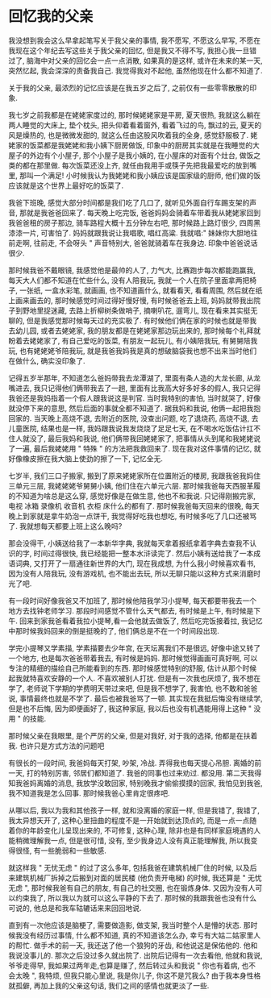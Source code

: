 # 回忆我的父亲

我没想到我会这么早拿起笔写关于我父亲的事情, 我不愿写, 不愿这么早写, 不愿在我现在这个年纪去写这些关于我父亲的回忆, 但是我又不得不写, 我担心我一旦错过了, 脑海中对父亲的回忆会一点一点消散, 如果真的是这样, 或许在未来的某一天, 突然忆起, 我会深深的责备我自己. 我觉得我对不起他, 虽然他现在什么都不知道了.

关于我的父亲, 最浓烈的记忆应该是在我五岁之后了,  之前仅有一些零零散散的印象.

我七岁之前我都是在姥姥家度过的, 那时候姥姥家是平房, 夏天很热, 我就这么躺在两人睡觉的大床上, 垫个枕头, 把头仰着看着窗外, 看着飞过的鸟, 飘过的云, 夏天的风是燥热的, 也是微微发甜的, 就这么任由这股风吹着我的全身, 感觉舒服极了.
姥姥家的饭菜都是我姥姥和我小姨下厨房做饭, 印象中的厨房其实就是在我睡觉的大屋子的外边有个小屋子, 那个小屋子是我小姨的, 在小屋床的对面有个灶台, 做饭之类的都在那里做. 每次饭菜还没上齐, 就任由我用手或筷子先把我最爱吃的放到嘴里, 那叫一个满足! 小时候我认为我姥姥和我小姨应该是国家级的厨师, 他们做的饭应该就是这个世界上最好吃的饭菜了.

我爸下班晚, 感觉大部分时间都是我们吃了几口了, 就听见外面自行车踢支架的声音, 那就是我爸爸回来了. 每天晚上吃完饭, 爸爸妈妈会骑着车带着我从姥姥家回到我爸爸租的房子那边, 骑车路程大概十五分钟左右吧, 那时候路上路灯很少, 四周黑漆漆一片, 可害怕了. 妈妈就跟我说让我唱歌, 唱红高粱. 我就唱:" 妹妹你大胆地往前走啊, 往前走, 不会呀头 " 声音特别大, 爸爸就骑着车在我身边. 印象中爸爸说话很少.

那时候我爸不戴眼镜, 我感觉他是最帅的人了, 力气大, 比赛跑步每次都能跑赢我, 每天大人们都不知道在忙些什么, 没有人陪我玩,  我就一个人在院子里面拿两把椅子, 一张纸, 一盒水彩笔, 就画画, 也不知道画什么, 就看看天, 看看周围, 然后就在纸上画来画去的, 那时候感觉时间过得好慢好慢, 有时候爸爸去上班, 妈妈就带我出院子到野地里捉迷藏, 去路上折柳树条做哨子, 摘喇叭花, 遛弯儿, 现在看来其实挺无聊的, 但是我感觉那时候每天过的充实极了. 有时候他们俩在家的时候也就是带我去幼儿园, 或者去姥姥家, 我的朋友都是在姥姥家那边玩出来的, 那时候每个礼拜就盼着去姥姥家了, 有自己爱吃的饭菜, 有朋友一起玩儿, 有小姨陪我玩, 有舅舅陪我玩, 也有姥姥姥爷陪我玩, 就是我爸我妈我是真的想破脑袋我也想不出来当时他们在做什么, 确实没印象了.

记得五岁半那年, 不知道怎么爸妈带我去龙潭湖了, 里面有条人造的大龙长廊, 从龙嘴进去, 我只记得他们俩带我去了一趟, 里面有比我高大好多好多的假人, 我只记得我爸还是我妈指着一个假人跟我说这是判官. 当时我特别的害怕, 当时就哭了, 好像就没停下来的意思, 然后后面的事就全都不知道了. 据我妈和我说, 他俩一起把我抱回家的. 当天晚上高烧不退, 去附近的医院, 没查出问题, 吃了退烧药, 高烧不退, 去儿童医院, 结果也是一样, 我妈跟我说我发烧烧了足足七天, 在不喝水吃饭估计扛不住人就没了, 最后我妈和我说, 他们俩带我回姥姥家了, 把事情从头到尾和我姥姥说了一遍, 最后我姥姥用 " 特殊 " 的方法把我救回来了. 现在我对这件事情的记忆, 就好像橡皮擦在我大脑上使劲的擦了一下, 记忆全无.

七岁半, 我们三口子搬家, 搬到了原来姥姥家所在位置附近的楼房, 我跟我爸我妈住三单元三层, 我姥姥姥爷舅舅小姨, 他们住在六单元六层. 那时候我爸每天西服革履的不知道为啥总是这么穿, 感觉好像是在做生意, 他也不和我说. 只记得刚搬完家, 电视 冰箱 录像机 收音机 衣柜 床什么的都有了. 那时候我爸每天回来的很晚, 每天晚上到家就是拿牛奶泡一点饼干, 我觉得好吃我也想吃, 有时候多吃了几口还被骂了. 我就想每天都要上班上这么晚吗?

那会没得干, 小姨送给我了一本新华字典, 我就每天拿着报纸拿着字典去查我不认识的字, 时间过得很快, 我已经能把一整本水浒读完了. 然后小姨有送给我了一本成语词典, 又打开了一扇通往新世界的大门, 现在我成想, 为什么我小时候喜欢看书, 因为没有人陪我玩, 没有游戏机, 也不能出去玩, 所以无聊只能以这种方式来消磨时光了吧.

有一段时间好像我爸又不加班了, 那时候他陪我学习小提琴, 每天都要带我去一个地方去找钟老师学习. 那段时间感觉不管什么天气都去, 有时候是上午, 有时候是下午. 回来到家我爸看着我拉小提琴,看一会他就去做饭了, 然后吃完饭接着拉, 我记忆中那时候我妈回来的倒是挺晚的了, 他们俩总是不在一个时间段出现.

学完小提琴又学素描, 学素描要去少年宫, 在天坛离我们不是很远, 好像中途又转了一个地方, 也是每次爸爸带着我去, 有时候是妈妈. 那时候觉得画画可真好啊, 可以专注的精细的描绘自己所能看到的东西. 那时候感觉特别的舒服, 估计从那个时候起我就特喜欢安静的一个人. 不喜欢被别人打扰. 但是有一次我也厌烦了, 我不想在学了, 老师说下学期的学费明天带过来吧, 但是我不想学了, 我害怕, 也不敢和爸爸说, 事情最终也就是不学了. 最后也被我爸骂了一顿. 其实现在我挺后悔没有继续学, 但是也不后悔, 因为即便画好了, 我这种家庭, 我以后也没有机遇能用得上这种 " 没用 " 的技能.

那时候父亲在我眼里, 是个严厉的父亲, 但是对我好, 对于我的选择, 他都是在扶着我. 也许只是方式方法的问题吧

有很长的一段时间, 我爸妈每天打架, 吵架, 冷战. 弄得我也每天提心吊胆. 离婚的前一天, 打的特别厉害, 邻居们都知道了. 我爸的同事也过来劝过. 都没用. 第二天我得知我爸妈离婚的消息, 我放学没敢回家, 特别晚我才偷偷摸摸的回家, 我怕见到我爸, 我不知道我是怎么回事. 那时候我爸心里肯定很疼吧.

从哪以后, 我以为我和其他孩子一样, 就和没离婚的家庭一样, 但是我错了, 我错了, 我太异想天开了, 这种心里扭曲的程度不是一开始就到达顶点的, 而是一点一点随着你的年龄变化儿呈现出来的, 不可修复, 这种心理, 除非也是有同样家庭境遇的人能稍微理解我一点, 但是很可惜, 没有, 至少我身边人没有真正能理解我, 所以我变得很怪, 有一些脆弱和一些敏感.

就这样我 " 无忧无虑 " 的过了这么多年, 包括我爸在建筑机械厂住的时候, 以及后来建筑机械厂拆掉之后搬到对面的居民楼 (他负责开电梯) 的时候, 我还算是 " 无忧无虑 ", 那时候我爸有自己的朋友, 有自己的社交圈, 也在锻炼身体. 又因为没有人可以约束我了, 所以我以为就可以这么平静的下去了. 那时候的我跟我爸也没有什么可说的, 他总是和我车轱辘话来来回回地说.

直到有一次他应该是脑梗了, 需要做造影, 做支架, 我当时整个人是懵的状态. 那时候我没有经历过事情, 什么都不知道, 真的不知道该怎么办, 幸亏有大姑二姑家里人的帮忙. 做手术的前一天, 我还送了他一个狼狗的牙齿, 和他说这是保佑他的. 他和我说没事儿的. 那次之后没过多久就出院了. 出院后记得有一次去看他, 他就和我说, 爷爷走得早, 我如果过两年走,也算是赚了, 然后转过头和我说 " 你也有着病, 也不会太晚 ", 我特烦, 但我只能心里说, 我是你儿子, 你这不是咒我么? 由于我本身性格就孤僻, 再加上我的父亲这句话, 我们之间的感情也就更淡了一些.
